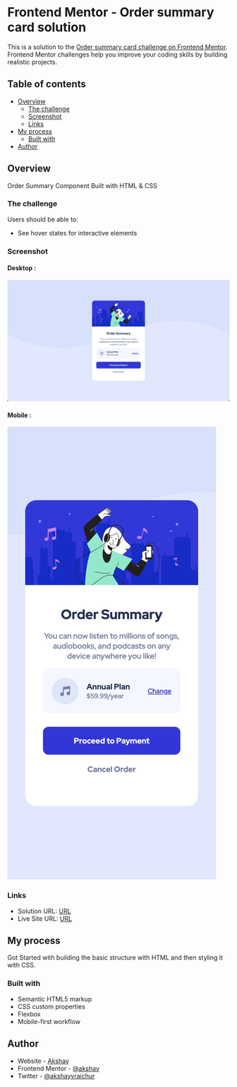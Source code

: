 # Frontend Mentor - Order summary card solution

This is a solution to the [Order summary card challenge on Frontend Mentor](https://www.frontendmentor.io/challenges/order-summary-component-QlPmajDUj). Frontend Mentor challenges help you improve your coding skills by building realistic projects.

## Table of contents

- [Overview](#overview)
  - [The challenge](#the-challenge)
  - [Screenshot](#screenshot)
  - [Links](#links)
- [My process](#my-process)
  - [Built with](#built-with)
- [Author](#author)

## Overview

Order Summary Component Built with HTML & CSS

### The challenge

Users should be able to:

- See hover states for interactive elements

### Screenshot

#### Desktop :

![](./images/Order-desktop.jpg)

#### Mobile :

![](./images/order-mobile.jpg)

### Links

- Solution URL: [URL](https://github.com/akshayraichur/frontendmentor-challenges/tree/main/order-summary-component-main)
- Live Site URL: [URL](https://akshayraichur.github.io/frontendmentor-challenges/order-summary-component-main/)

## My process

Got Started with building the basic structure with HTML and then styling it with CSS.

### Built with

- Semantic HTML5 markup
- CSS custom properties
- Flexbox
- Mobile-first workflow

## Author

- Website - [Akshay](https://www.akshayraichur.com)
- Frontend Mentor - [@akshay](https://www.frontendmentor.io/profile/akshayraichur)
- Twitter - [@akshayvraichur](https://www.twitter.com/akshayvraichur)
